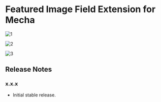 Featured Image Field Extension for Mecha
========================================

![1](https://user-images.githubusercontent.com/1669261/84036179-1094e180-a9c7-11ea-9ddb-2add35b8dba8.png)

![2](https://user-images.githubusercontent.com/1669261/84036188-14286880-a9c7-11ea-92a2-734724fd29f3.png)

![3](https://user-images.githubusercontent.com/1669261/84036198-17bbef80-a9c7-11ea-93f4-e9fdb26f1e8d.png)

Release Notes
-------------

### x.x.x

 - Initial stable release.
